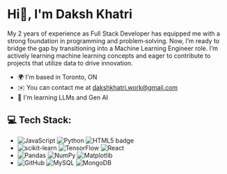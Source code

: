 <h1>Hi👋, I'm Daksh Khatri</h1> 

My 2 years of experience as Full Stack Developer has equipped me with a strong foundation in programming and problem‑solving. Now, I’m ready to bridge the gap by transitioning into a Machine Learning Engineer role. I’m actively learning machine learning concepts and eager to contribute to projects that utilize data to drive innovation.

* 🌍  I'm based in Toronto, ON
* ✉️  You can contact me at [dakshkhatri.work@gmail.com](mailto:dakshkhatri.work@gmail.com)
* 🧠  I'm learning LLMs and Gen AI

## 💻 Tech Stack:
- ![JavaScript](https://img.shields.io/badge/javascript-%23121011.svg?style=for-the-badge&logo=javascript) 
![Python](https://img.shields.io/badge/python-%23121011.svg?style=for-the-badge&logo=python)
![HTML5 badge](https://img.shields.io/badge/HTML5-%23121011.svg?style=for-the-badge&logo=html5&logoColor=white)
- ![scikit-learn](https://img.shields.io/badge/scikit--learn-%23121011.svg?style=for-the-badge&logo=scikit-learn) 
![TensorFlow](https://img.shields.io/badge/TensorFlow-%23121011.svg?style=for-the-badge&logo=TensorFlow)
![React](https://img.shields.io/badge/ReactJs-%23121011.svg?style=for-the-badge&logo=react)
- ![Pandas](https://img.shields.io/badge/pandas-%23121011.svg?style=for-the-badge&logo=pandas) 
![NumPy](https://img.shields.io/badge/numpy-%23121011.svg?style=for-the-badge&logo=numpy)
![Matplotlib](https://img.shields.io/badge/Matplotlib-%23121011.svg?style=for-the-badge&logo=Matplotlib&logoColor=white)
- ![GitHub](https://img.shields.io/badge/github-%23121011.svg?style=for-the-badge&logo=github) 
![MySQL](https://img.shields.io/badge/mysql-%23121011.svg?style=for-the-badge&logo=mysql) 
![MongoDB](https://img.shields.io/badge/MongoDB-%23121011.svg?style=for-the-badge&logo=mongodb) 

